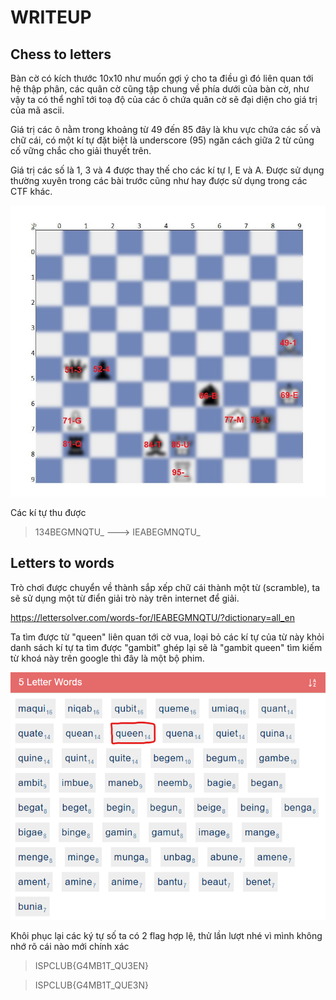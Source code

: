 # WRITEUP

## Chess to letters

Bàn cờ có kích thước 10x10 như muốn gợi ý cho ta điều gì đó liên quan tới hệ thập phân, các quân cờ cũng tập chung về phía dưới của bàn cờ, như vậy ta có thể nghĩ tới toạ độ của các ô chứa quân cờ sẽ đại diện cho giá trị của mã ascii.

Giá trị các ô nằm trong khoảng từ 49 đến 85 đây là khu vực chứa các số và chữ cái, có một kí tự đặt biệt là underscore (95) ngăn cách giữa 2 từ củng cố vững chắc cho giải thuyết trên.

Giá trị các số là 1, 3 và 4 được thay thế cho các kí tự I, E và A. Được sử dụng thường xuyên trong các bài trước cũng như hay được sử dụng trong các CTF khác.

![](Chess_ascii.jpg)

Các kí tự thu được
> 134BEGMNQTU_ ---> IEABEGMNQTU_

## Letters to words

Trò chơi được chuyển về thành sắp xếp chữ cái thành một từ (scramble), ta sẽ sử dụng một từ điển giải trò này trên internet để giải.

https://lettersolver.com/words-for/IEABEGMNQTU/?dictionary=all_en

Ta tìm được từ "queen" liên quan tới cờ vua, loại bỏ các kí tự của từ này khỏi danh sách kí tự ta tìm được "gambit" ghép lại sẽ là "gambit queen" tìm kiếm từ khoá này trên google thì đây là một bộ phim.

![](keyword.png)

Khôi phục lại các ký tự số ta có 2 flag hợp lệ, thử lần lượt nhé vì mình không nhớ rõ cái nào mới chính xác
> ISPCLUB{G4MB1T_QU3EN}

> ISPCLUB{G4MB1T_QUE3N}